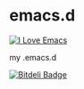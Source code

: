 emacs.d
=======

[![I Love Emacs](https://img.shields.io/badge/I%20Love-Emacs-red.svg)](http://www.gnu.org/software/emacs/)

my .emacs.d


[![Bitdeli Badge](https://d2weczhvl823v0.cloudfront.net/kinghom/emacs.d/trend.png)](https://bitdeli.com/free "Bitdeli Badge")

